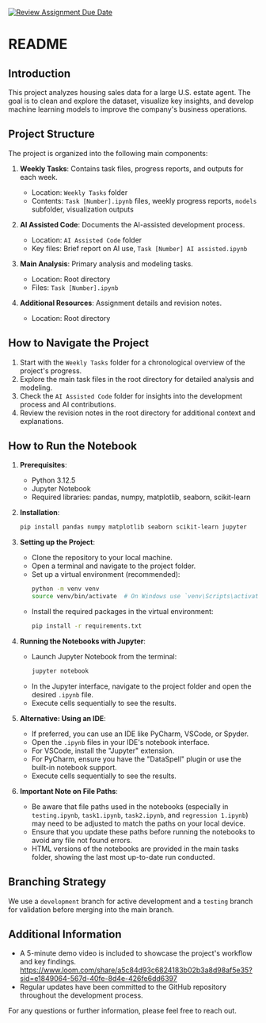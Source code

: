 [![Review Assignment Due Date](https://classroom.github.com/assets/deadline-readme-button-22041afd0340ce965d47ae6ef1cefeee28c7c493a6346c4f15d667ab976d596c.svg)](https://classroom.github.com/a/gJphWI0v)

# README

## Introduction

This project analyzes housing sales data for a large U.S. estate agent. The goal is to clean and explore the dataset, visualize key insights, and develop machine learning models to improve the company's business operations.

## Project Structure

The project is organized into the following main components:

1. **Weekly Tasks**: Contains task files, progress reports, and outputs for each week.
   - Location: `Weekly Tasks` folder
   - Contents: `Task [Number].ipynb` files, weekly progress reports, `models` subfolder, visualization outputs

2. **AI Assisted Code**: Documents the AI-assisted development process.
   - Location: `AI Assisted Code` folder
   - Key files: Brief report on AI use, `Task [Number] AI assisted.ipynb`

3. **Main Analysis**: Primary analysis and modeling tasks.
   - Location: Root directory
   - Files: `Task [Number].ipynb`

4. **Additional Resources**: Assignment details and revision notes.
   - Location: Root directory

## How to Navigate the Project

1. Start with the `Weekly Tasks` folder for a chronological overview of the project's progress.
2. Explore the main task files in the root directory for detailed analysis and modeling.
3. Check the `AI Assisted Code` folder for insights into the development process and AI contributions.
4. Review the revision notes in the root directory for additional context and explanations.

## How to Run the Notebook

1. **Prerequisites**:
   - Python 3.12.5
   - Jupyter Notebook
   - Required libraries: pandas, numpy, matplotlib, seaborn, scikit-learn

2. **Installation**:
   ```bash
   pip install pandas numpy matplotlib seaborn scikit-learn jupyter
   ```

3. **Setting up the Project**:
   - Clone the repository to your local machine.
   - Open a terminal and navigate to the project folder.
   - Set up a virtual environment (recommended):
     ```bash
     python -m venv venv
     source venv/bin/activate  # On Windows use `venv\Scripts\activate`
     ```
   - Install the required packages in the virtual environment:
     ```bash
     pip install -r requirements.txt
     ```

4. **Running the Notebooks with Jupyter**:
   - Launch Jupyter Notebook from the terminal:
     ```bash
     jupyter notebook
     ```
   - In the Jupyter interface, navigate to the project folder and open the desired `.ipynb` file.
   - Execute cells sequentially to see the results.

5. **Alternative: Using an IDE**:
   - If preferred, you can use an IDE like PyCharm, VSCode, or Spyder.
   - Open the `.ipynb` files in your IDE's notebook interface.
   - For VSCode, install the "Jupyter" extension.
   - For PyCharm, ensure you have the "DataSpell" plugin or use the built-in notebook support.
   - Execute cells sequentially to see the results.

6. **Important Note on File Paths**:
   - Be aware that file paths used in the notebooks (especially in `testing.ipynb`, `task1.ipynb`, `task2.ipynb`, and `regression 1.ipynb`) may need to be adjusted to match the paths on your local device.
   - Ensure that you update these paths before running the notebooks to avoid any file not found errors.
   - HTML versions of the notebooks are provided in the main tasks folder, showing the last most up-to-date run conducted.

## Branching Strategy

We use a `development` branch for active development and a `testing` branch for validation before merging into the main branch.

## Additional Information

- A 5-minute demo video is included to showcase the project's workflow and key findings.
   https://www.loom.com/share/a5c84d93c6824183b02b3a8d98af5e35?sid=e1849064-567d-40fe-8d4e-426fe6dd6397
- Regular updates have been committed to the GitHub repository throughout the development process.

For any questions or further information, please feel free to reach out.
